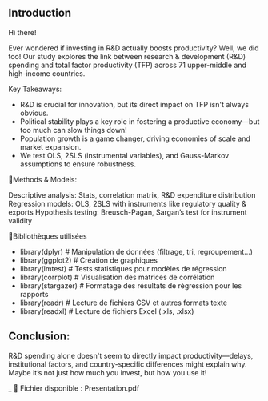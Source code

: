 ## Introduction 
Hi there! 

Ever wondered if investing in R&D actually boosts productivity? Well, we did too! Our study explores the link between research & development (R&D) spending and total factor productivity (TFP) across 71 upper-middle and high-income countries.

Key Takeaways:
 - R&D is crucial for innovation, but its direct impact on TFP isn't always obvious.
 - Political stability plays a key role in fostering a productive economy—but too much can slow things down!
 - Population growth is a game changer, driving economies of scale and market expansion.
 - We test OLS, 2SLS (instrumental variables), and Gauss-Markov assumptions to ensure robustness.

📌Methods & Models:

Descriptive analysis: Stats, correlation matrix, R&D expenditure distribution 
Regression models: OLS, 2SLS with instruments like regulatory quality & exports
Hypothesis testing: Breusch-Pagan, Sargan’s test for instrument validity

📕Bibliothèques utilisées 
  - library(dplyr)    # Manipulation de données (filtrage, tri, regroupement…)
  - library(ggplot2)  # Création de graphiques
  - library(lmtest)   # Tests statistiques pour modèles de régression
  - library(corrplot) # Visualisation des matrices de corrélation
  - library(stargazer) # Formatage des résultats de régression pour les rapports
  - library(readr)    # Lecture de fichiers CSV et autres formats texte
  - library(readxl)   # Lecture de fichiers Excel (.xls, .xlsx)

## Conclusion:
R&D spending alone doesn't seem to directly impact productivity—delays, institutional factors, and country-specific differences might explain why. 
Maybe it’s not just how much you invest, but how you use it! 

_
📂 Fichier disponible : Presentation.pdf
